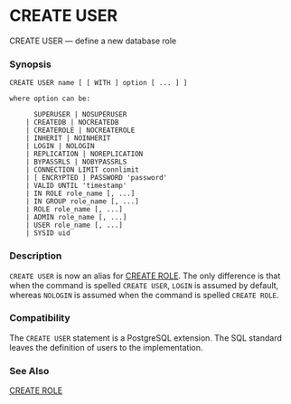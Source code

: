 # CREATE USER

CREATE USER — define a new database role

### Synopsis

```text
CREATE USER name [ [ WITH ] option [ ... ] ]

where option can be:

      SUPERUSER | NOSUPERUSER
    | CREATEDB | NOCREATEDB
    | CREATEROLE | NOCREATEROLE
    | INHERIT | NOINHERIT
    | LOGIN | NOLOGIN
    | REPLICATION | NOREPLICATION
    | BYPASSRLS | NOBYPASSRLS
    | CONNECTION LIMIT connlimit
    | [ ENCRYPTED ] PASSWORD 'password'
    | VALID UNTIL 'timestamp'
    | IN ROLE role_name [, ...]
    | IN GROUP role_name [, ...]
    | ROLE role_name [, ...]
    | ADMIN role_name [, ...]
    | USER role_name [, ...]
    | SYSID uid
```

### Description

`CREATE USER` is now an alias for [CREATE ROLE](https://www.postgresql.org/docs/10/static/sql-createrole.html). The only difference is that when the command is spelled `CREATE USER`, `LOGIN` is assumed by default, whereas `NOLOGIN` is assumed when the command is spelled `CREATE ROLE`.

### Compatibility

The `CREATE USER` statement is a PostgreSQL extension. The SQL standard leaves the definition of users to the implementation.

### See Also

[CREATE ROLE](create-role.md)

